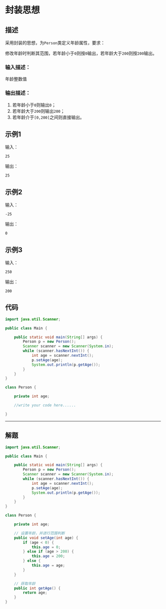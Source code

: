 # 封装思想

## 描述

采用封装的思想，为`Person`类定义年龄属性，要求：

修改年龄时判断其范围，若年龄小于`0`则按`0`输出，若年龄大于`200`则按`200`输出。

### 输入描述：

年龄整数值

### 输出描述：

1. 若年龄小于`0`则输出`0`；
2. 若年龄大于`200`则输出`200`；
3. 若年龄介于`[0,200]`之间则直接输出。

## 示例1

输入：

```
25
```


输出：

```
25
```


## 示例2

输入：

```
-25
```


输出：

```
0
```


## 示例3

输入：

```
250
```


输出：

```
200
```

## 代码

```java
import java.util.Scanner;

public class Main {

    public static void main(String[] args) {
        Person p = new Person();
        Scanner scanner = new Scanner(System.in);
        while (scanner.hasNextInt()) {
            int age = scanner.nextInt();
            p.setAge(age);
            System.out.println(p.getAge());
        }
    }
}

class Person {

    private int age;

    //write your code here......

}
```

---

## 解题

```java
import java.util.Scanner;

public class Main {

    public static void main(String[] args) {
        Person p = new Person();
        Scanner scanner = new Scanner(System.in);
        while (scanner.hasNextInt()) {
            int age = scanner.nextInt();
            p.setAge(age);
            System.out.println(p.getAge());
        }
    }
}

class Person {

    private int age;

    // 设置年龄，并进行范围判断
    public void setAge(int age) {
        if (age < 0) {
            this.age = 0;
        } else if (age > 200) {
            this.age = 200;
        } else {
            this.age = age;
        }
    }

    // 获取年龄
    public int getAge() {
        return age;
    }
}
```

